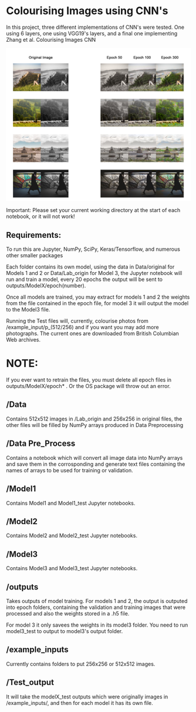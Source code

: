 # Colourising Images using CNN's

In this project, three different implementations of CNN's were tested. One 
using 6 layers, one using VGG19's layers, and a final one implementing Zhang et al. Colourising Images CNN

![Model 3's Results](https://github.com/DusanKovac/Colourising_Photographs/blob/master/Model%203%20results.jpg)

Important: Please set your current working directory at the start of each notebook, or it will not work!

## Requirements:
To run this are Jupyter, NumPy, SciPy, Keras/Tensorflow, and numerous other smaller packages

Each folder contains its own model, using the data in Data/original for Models 1 and 2 or Data/Lab_origin for Model 3, the Jupyter notebook will run and train a model, every 20 epochs the output will be sent to outputs/ModelX/epoch(number).

Once all models are trained, you may extract for models 1 and 2 the weights from the file contained in the epoch file, for model 3 it will output the model to the Model3 file. 

Running the Test files will, currently, colourise photos from /example_input/p_(512/256) and if you want you may add more photographs. The current ones are downloaded from British Columbian Web archives.

# NOTE:
If you ever want to retrain the files, you must delete all epoch files in outputs/ModelX/epoch* . Or the OS package will throw out an error.

## /Data
Contains 512x512 images in /Lab_origin and 256x256 in original files, the other files will be filled by NumPy arrays produced in Data Preprocessing

## /Data Pre_Process
Contains a notebook which will convert all image data into NumPy arrays and save them in the corrosponding and generate text files containing the names of arrays to be used for training or validation.
 
## /Model1
Contains Model1 and Model1_test Jupyter notebooks.

## /Model2
Contains Model2 and Model2_test Jupyter notebooks.

## /Model3
Contains Model3 and Model3_test Jupyter notebooks.

## /outputs

Takes outputs of model training.
For models 1 and 2, the output is outputed into epoch folders, containing the validation and training images that were processed and also the weights stored in a .h5 file.

For model 3 it only savees the weights in its model3 folder. You need to run model3_test to output to model3's output folder.

## /example_inputs

Currently contains folders to put 256x256 or 512x512 images.

## /Test_output

It will take the modelX_test outputs which were originally images in /example_inputs/, and then for each model it has its own file.
